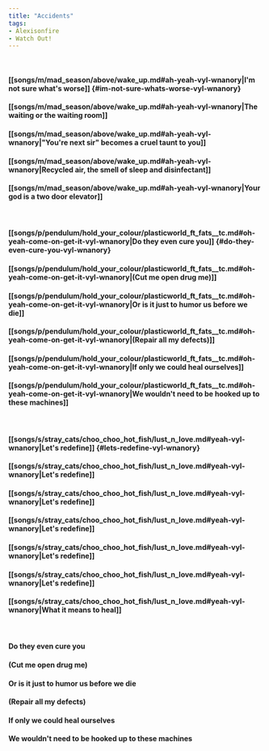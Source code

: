 ```yaml
---
title: "Accidents"
tags:
- Alexisonfire
- Watch Out!
---
```

&nbsp;
#### [[songs/m/mad_season/above/wake_up.md#ah-yeah-vyl-wnanory|I'm not sure what's worse]] {#im-not-sure-whats-worse-vyl-wnanory}
#### [[songs/m/mad_season/above/wake_up.md#ah-yeah-vyl-wnanory|The waiting or the waiting room]]
#### [[songs/m/mad_season/above/wake_up.md#ah-yeah-vyl-wnanory|"You're next sir" becomes a cruel taunt to you]]
#### [[songs/m/mad_season/above/wake_up.md#ah-yeah-vyl-wnanory|Recycled air, the smell of sleep and disinfectant]]
#### [[songs/m/mad_season/above/wake_up.md#ah-yeah-vyl-wnanory|Your god is a two door elevator]]
&nbsp;
#### [[songs/p/pendulum/hold_your_colour/plasticworld_ft_fats__tc.md#oh-yeah-come-on-get-it-vyl-wnanory|Do they even cure you]] {#do-they-even-cure-you-vyl-wnanory}
#### [[songs/p/pendulum/hold_your_colour/plasticworld_ft_fats__tc.md#oh-yeah-come-on-get-it-vyl-wnanory|(Cut me open drug me)]]
#### [[songs/p/pendulum/hold_your_colour/plasticworld_ft_fats__tc.md#oh-yeah-come-on-get-it-vyl-wnanory|Or is it just to humor us before we die]]
#### [[songs/p/pendulum/hold_your_colour/plasticworld_ft_fats__tc.md#oh-yeah-come-on-get-it-vyl-wnanory|(Repair all my defects)]]
#### [[songs/p/pendulum/hold_your_colour/plasticworld_ft_fats__tc.md#oh-yeah-come-on-get-it-vyl-wnanory|If only we could heal ourselves]]
#### [[songs/p/pendulum/hold_your_colour/plasticworld_ft_fats__tc.md#oh-yeah-come-on-get-it-vyl-wnanory|We wouldn't need to be hooked up to these machines]]
&nbsp;
#### [[songs/s/stray_cats/choo_choo_hot_fish/lust_n_love.md#yeah-vyl-wnanory|Let's redefine]] {#lets-redefine-vyl-wnanory}
#### [[songs/s/stray_cats/choo_choo_hot_fish/lust_n_love.md#yeah-vyl-wnanory|Let's redefine]]
#### [[songs/s/stray_cats/choo_choo_hot_fish/lust_n_love.md#yeah-vyl-wnanory|Let's redefine]]
#### [[songs/s/stray_cats/choo_choo_hot_fish/lust_n_love.md#yeah-vyl-wnanory|Let's redefine]]
#### [[songs/s/stray_cats/choo_choo_hot_fish/lust_n_love.md#yeah-vyl-wnanory|Let's redefine]]
#### [[songs/s/stray_cats/choo_choo_hot_fish/lust_n_love.md#yeah-vyl-wnanory|Let's redefine]]
#### [[songs/s/stray_cats/choo_choo_hot_fish/lust_n_love.md#yeah-vyl-wnanory|What it means to heal]]
&nbsp;
#### Do they even cure you
#### (Cut me open drug me)
#### Or is it just to humor us before we die
#### (Repair all my defects)
#### If only we could heal ourselves
#### We wouldn't need to be hooked up to these machines
